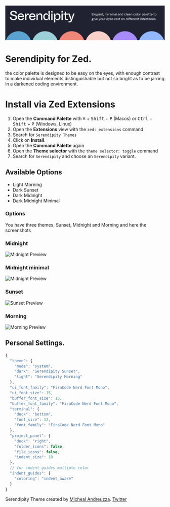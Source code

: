 ![Midnight](https://raw.githubusercontent.com/Serendipity-Theme/assets/main/githubHeader.png)

# Serendipity for Zed.

the color palette is designed to be easy on the eyes, with enough contrast to make individual elements distinguishable but not so bright as to be jarring in a darkened coding environment.

# Install via Zed Extensions

1. Open the **Command Palette** with <kbd>⌘</kbd> + <kbd>Shift</kbd> + <kbd>P</kbd> (Macos) or <kbd>Ctrl</kbd> + <kbd>Shift</kbd> + <kbd>P</kbd> (Windows, Linux)
2. Open the **Extensions** view with the `zed: extensions` command
3. Search for `Serendipity Themes`
4. Click on **Install**.
5. Open the **Command Palette** again
6. Open the **Theme selector** with the `theme selector: toggle` command
7. Search for `Serendipity` and choose an `Serendipity` variant.

## Available Options

- Light Morning
- Dark Sunset
- Dark Midnight
- Dark Midnight Minimal

### Options

You have three themes, Sunset, Midnight and Morning and here the screenshots

### Midnight

![Midnight Preview](https://raw.githubusercontent.com/meocoder31099/Serendipity-Theme-Zed/main/assets/previews/midnight.png?raw=true)

### Midnight minimal

![Midnight Preview](https://raw.githubusercontent.com/meocoder31099/Serendipity-Theme-Zed/main/assets/previews/midnight-minimal.png?raw=true)

### Sunset

![Sunset Preview](https://raw.githubusercontent.com/meocoder31099/Serendipity-Theme-Zed/main/assets/previews/sunset.png?raw=true)

### Morning

![Morning Preview](https://raw.githubusercontent.com/meocoder31099/Serendipity-Theme-Zed/main/assets/previews/morning.png?raw=true)

## Personal Settings.

```js
{
  "theme": {
    "mode": "system",
    "dark": "Serendipity Sunset",
    "light": "Serendipity Morning"
  },
  "ui_font_family": "FiraCode Nerd Font Mono",
  "ui_font_size": 15,
  "buffer_font_size": 15,
  "buffer_font_family": "FiraCode Nerd Font Mono",
  "terminal": {
    "dock": "bottom",
    "font_size": 12,
    "font_family": "FiraCode Nerd Font Mono"
  },
  "project_panel": {
    "dock": "right",
    "folder_icons": false,
    "file_icons": false,
    "indent_size": 10
  },
  // for indent guides multiple color
  "indent_guides": {
    "coloring": "indent_aware"
  }
}
```

Serendipity Theme created by [Micheal Andreuzza](https://github.com/michael-andreuzza).
[Twitter](https://twitter.com/Mike_Andreuzza)
